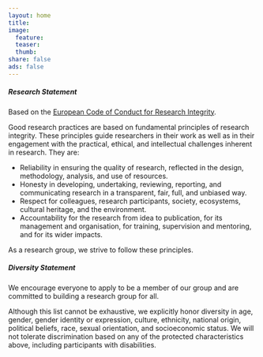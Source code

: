 ```yaml
---
layout: home
title:
image:
  feature:
  teaser:
  thumb:
share: false
ads: false
---
```


<div class="research-div">
  <h5 class="section-title">Research Statement</h5>
  <p class="intro-text">
    Based on the <a href="https://www.allea.org/wp-content/uploads/2017/05/ALLEA-European-Code-of-Conduct-for-Research-Integrity-2017.pdf" class="highlight-link">European Code of Conduct for Research Integrity</a>.
  </p>
  <p class="research-text">
    Good research practices are based on fundamental principles of research integrity. These principles guide researchers in their work as well as in their engagement with the practical, ethical, and intellectual challenges inherent in research. They are:
  </p>
  
  <ul class="research-list">
    <li>Reliability in ensuring the quality of research, reflected in the design, methodology, analysis, and use of resources.</li>
    <li>Honesty in developing, undertaking, reviewing, reporting, and communicating research in a transparent, fair, full, and unbiased way.</li>
    <li>Respect for colleagues, research participants, society, ecosystems, cultural heritage, and the environment.</li>
    <li>Accountability for the research from idea to publication, for its management and organisation, for training, supervision and mentoring, and for its wider impacts.</li>
  </ul>

  <p class="research-text">
    As a research group, we strive to follow these principles.
  </p>

  <h5 class="section-title">Diversity Statement</h5>
  <p class="diversity-text">
    We encourage everyone to apply to be a member of our group and are committed to building a research group for all.
  </p>

  <p class="diversity-text">
    Although this list cannot be exhaustive, we explicitly honor diversity in age, gender, gender identity or expression, culture, ethnicity, national origin, political beliefs, race, sexual orientation, and socioeconomic status. We will not tolerate discrimination based on any of the protected characteristics above, including participants with disabilities.
  </p>
</div>
